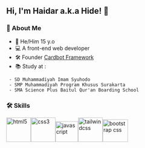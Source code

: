 
##  Hi, I'm **Haidar** a.k.a **Hide**! 👋


### 🚀 About Me
+ 🧑 He/Him 15 y.o 
+ 💻 A front-end web developer 
+ 🛠 Founder [Cardbot Framework](https://cardbot.netlify.app/)
+ 📚 Study at : 
```
 - SD Muhammadiyah Imam Syuhodo
 - SMP Muhammadiyah Program Khusus Surakarta
 - SMA Science Plus Baitul Qur'an Boarding School
```

### 🛠 Skills

<p align="left"> <a href="https://html.spec.whatwg.org/"><img src="https://raw.githubusercontent.com/abranhe/programming-languages-logos/master/src/html/html.svg" alt="html5" width="65" height="65"></a><a href="https://www.w3.org/TR/CSS/#css"><img src="https://raw.githubusercontent.com/detain/svg-logos/master/svg/css-3.svg" alt="css3" width="65" height="65"></a><img src="https://raw.githubusercontent.com/detain/svg-logos/master/svg/logo-javascript.svg" alt="javascript" width="60" height="55"></a><a href="https://tailwindcss.com/"><img src="https://upload.wikimedia.org/wikipedia/commons/thumb/d/d5/Tailwind_CSS_Logo.svg/600px-Tailwind_CSS_Logo.svg.png?20211001194333" alt="tailwindcss" width="65" height="65"></a><a href="https://getbootstrap.com/"><img src="https://upload.wikimedia.org/wikipedia/commons/thumb/b/b2/Bootstrap_logo.svg/2560px-Bootstrap_logo.svg.png" alt="bootstrap css" width="67" height="60"></a></p>
